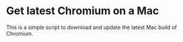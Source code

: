 # Get latest Chromium on a Mac

This is a simple script to download and update the latest Mac build of Chromium.
